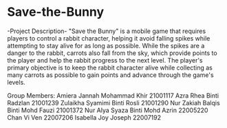 # Save-the-Bunny 
-Project Description-
"Save the Bunny" is a mobile game that requires players to control a rabbit character, helping it avoid falling spikes while attempting to stay alive for as long as possible. While the spikes are a danger to the rabbit, carrots also fall from the sky, which provide points to the player and help the rabbit progress to the next level. The player's primary objective is to keep the rabbit character alive while collecting as many carrots as possible to gain points and advance through the game's levels.

Group Members:
Amiera Jannah Mohammad Khir 21001117
Azra Rhea Binti Radzlan 21001239
Zulaikha Syamimi Binti Rosli 21001290
Nur Zakiah Balqis Binti Mohd Fauzi 21001372
Nur Alya Syaza Binti Mohd Azrin 22005220
Chan Vi Ven 22007206
Isabella Joy Joseph 22007192
